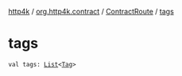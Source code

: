 [http4k](../../index.md) / [org.http4k.contract](../index.md) / [ContractRoute](index.md) / [tags](./tags.md)

# tags

`val tags: `[`List`](https://kotlinlang.org/api/latest/jvm/stdlib/kotlin.collections/-list/index.html)`<`[`Tag`](../-tag/index.md)`>`